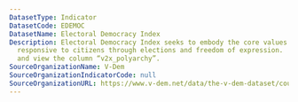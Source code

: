 ```yaml
---
DatasetType: Indicator
DatasetCode: EDEMOC
DatasetName: Electoral Democracy Index
Description: Electoral Democracy Index seeks to embody the core values that make rulers
  responsive to citizens through elections and freedom of expression.
  and view the column “v2x_polyarchy”.
SourceOrganizationName: V-Dem
SourceOrganizationIndicatorCode: null
SourceOrganizationURL: https://www.v-dem.net/data/the-v-dem-dataset/country-year-v-dem-fullothers-v13/
---
```


